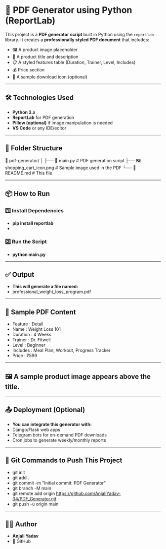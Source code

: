 # 🧾 PDF Generator using Python (ReportLab)

This project is a **PDF generator script** built in Python using the `reportlab` library. It creates a **professionally styled PDF document** that includes:

- 🖼️ A product image placeholder  
- 📌 A product title and description  
- 📋 A styled features table (Duration, Trainer, Level, Includes)  
- 💰 Price section  
- 🔽 A sample download icon (optional)

---

## 🛠️ Technologies Used

- **Python 3.x**
- **ReportLab** for PDF generation
- **Pillow (optional)** if image manipulation is needed
- **VS Code** or any IDE/editor

---

## 📂 Folder Structure

📁 pdf-generator/
│
├── 📄 main.py # PDF generation script
├── 🖼️ shopping_cart_icon.png # Sample image used in the PDF
└── 📄 README.md # This file

---

## 📦 How to Run

### 1️⃣ Install Dependencies
- **pip install reportlab**
- 
### 2️⃣ Run the Script
- **python main.py**

---

## ✅ Output
- **This will generate a file named:**
- professional_weight_loss_program.pdf

---

## 🧾 Sample PDF Content
- Feature 	:  Detail
- Name	    :  Weight Loss 101
- Duration	:  4 Weeks
- Trainer   :  Dr. Fitwell
- Level	    :  Beginner
- Includes	:  Meal Plan, Workout, Progress Tracker
- Price	    :  ₹599

---

## 🖼️ A sample product image appears above the title.

---

## 📤 Deployment (Optional)
- **You can integrate this generator with:**
- Django/Flask web apps
- Telegram bots for on-demand PDF downloads
- Cron jobs to generate weekly/monthly reports

---

## 🔗 Git Commands to Push This Project
- git init
- git add .
- git commit -m "Initial commit: PDF Generator"
- git branch -M main
- git remote add origin https://github.com/AnjaliYadav-04/PDF_Generator.git
- git push -u origin main

---
  
## 🙋‍♀️ Author
- **Anjali Yadav**
- 📧 GitHub
